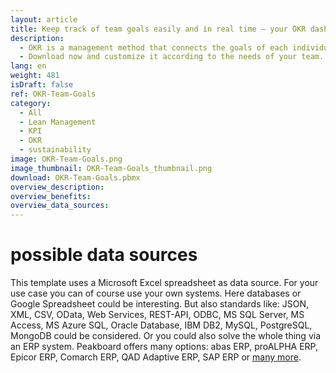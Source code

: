 ```yaml
---
layout: article
title: Keep track of team goals easily and in real time – your OKR dashboard for employee motivation
description: 
  - OKR is a management method that connects the goals of each individual employee with the company's goals. This template displays up to four objectives and three key results each. The data is retrieved from an Excel sheet but this can also be replaced by another data source, such as Google Spreadsheet.
  - Download now and customize it according to the needs of your team. Through the transparent presentation of the tasks and the measurability of their progress, your employees will realize that they are actively contributing to the success of the company and will be motivated in a sustainable way.
lang: en
weight: 481
isDraft: false
ref: OKR-Team-Goals
category:
  - All
  - Lean Management
  - KPI
  - OKR
  - sustainability
image: OKR-Team-Goals.png
image_thumbnail: OKR-Team-Goals_thumbnail.png
download: OKR-Team-Goals.pbmx
overview_description:
overview_benefits:
overview_data_sources:
---
```

# possible data sources
This template uses a Microsoft Excel spreadsheet as data source. For your use case you can of course use your own systems. Here databases or Google Spreadsheet could be interesting. But also standards like: JSON, XML, CSV, OData, Web Services, REST-API, ODBC, MS SQL Server, MS Access, MS Azure SQL, Oracle Database, IBM DB2, MySQL, PostgreSQL, MongoDB could be considered. Or you could also solve the whole thing via an ERP system. Peakboard offers many options: abas ERP, proALPHA ERP, Epicor ERP, Comarch ERP, QAD Adaptive ERP, SAP ERP or [many more](https://peakboard.com/schnittstellen/).

